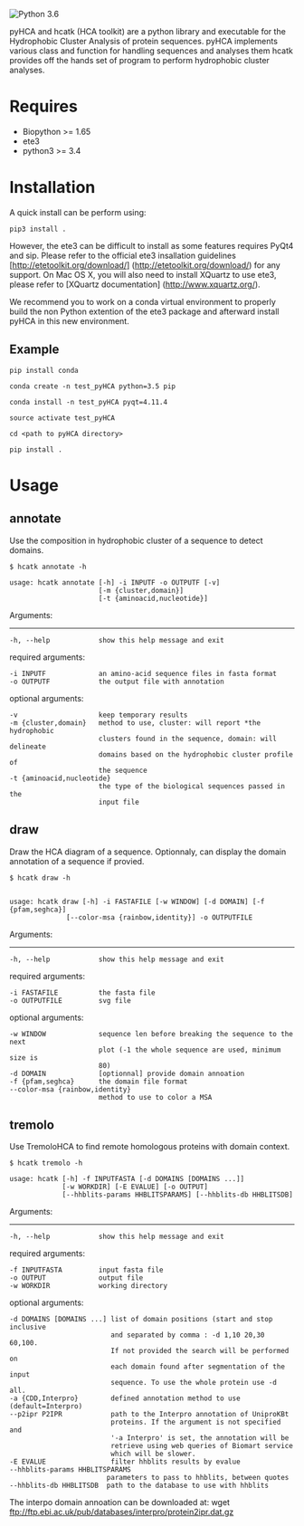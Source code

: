 ![Python 3.6](https://img.shields.io/badge/Python-3.6-blue.svg)

pyHCA and hcatk (HCA toolkit) are a python library and executable for the Hydrophobic Cluster Analysis of protein sequences.
pyHCA implements various class and function for handling sequences and analyses them
hcatk provides off the hands set of program to perform hydrophobic cluster analyses.

Requires
========

- Biopython >= 1.65
- ete3
- python3   >= 3.4

Installation
============

A quick install can be perform using:

    pip3 install .
 
However, the ete3 can be difficult to install as some features requires PyQt4 and sip.
Please refer to the official ete3 insallation guidelines [http://etetoolkit.org/download/] (http://etetoolkit.org/download/) for any support.
On Mac OS X, you will also need to install XQuartz to use ete3, please refer to [XQuartz documentation] (http://www.xquartz.org/).

We recommend you to work on a conda virtual environment to properly build the non Python extention of the ete3 package and afterward install pyHCA in this new environment.

Example
-------

    pip install conda

    conda create -n test_pyHCA python=3.5 pip
    
    conda install -n test_pyHCA pyqt=4.11.4
    
    source activate test_pyHCA
    
    cd <path to pyHCA directory>
    
    pip install .
    


Usage
=====

annotate
--------

Use the composition in hydrophobic cluster of a sequence to detect domains.

    $ hcatk annotate -h

    usage: hcatk annotate [-h] -i INPUTF -o OUTPUTF [-v]
                          [-m {cluster,domain}]
                          [-t {aminoacid,nucleotide}]

Arguments:
**********

    -h, --help            show this help message and exit
    
required arguments:

    -i INPUTF             an amino-acid sequence files in fasta format
    -o OUTPUTF            the output file with annotation
    
optional arguments:

    -v                    keep temporary results
    -m {cluster,domain}   method to use, cluster: will report *the hydrophobic
                          clusters found in the sequence, domain: will delineate
                          domains based on the hydrophobic cluster profile of
                          the sequence
    -t {aminoacid,nucleotide}
                          the type of the biological sequences passed in the
                          input file

draw
----

Draw the HCA diagram of a sequence.
Optionnaly, can display the domain annotation of a sequence if provied.

    $ hcatk draw -h

    
    usage: hcatk draw [-h] -i FASTAFILE [-w WINDOW] [-d DOMAIN] [-f {pfam,seghca}]
                  [--color-msa {rainbow,identity}] -o OUTPUTFILE

Arguments:
**********

    -h, --help            show this help message and exit
    
required arguments:
    
    -i FASTAFILE          the fasta file
    -o OUTPUTFILE         svg file

optional arguments:

    -w WINDOW             sequence len before breaking the sequence to the next
                          plot (-1 the whole sequence are used, minimum size is
                          80)
    -d DOMAIN             [optionnal] provide domain annoation
    -f {pfam,seghca}      the domain file format
    --color-msa {rainbow,identity}
                          method to use to color a MSA


tremolo
-------

Use TremoloHCA to find remote homologous proteins with domain context.


    $ hcatk tremolo -h

    usage: hcatk [-h] -f INPUTFASTA [-d DOMAINS [DOMAINS ...]] 
                 [-w WORKDIR] [-E EVALUE] [-o OUTPUT] 
                 [--hhblits-params HHBLITSPARAMS] [--hhblits-db HHBLITSDB]


Arguments:
**********

    -h, --help            show this help message and exit

required arguments:

    -f INPUTFASTA         input fasta file
    -o OUTPUT             output file
    -w WORKDIR            working directory

optional arguments:

    -d DOMAINS [DOMAINS ...] list of domain positions (start and stop inclusive
                             and separated by comma : -d 1,10 20,30 60,100. 
                             If not provided the search will be performed on 
                             each domain found after segmentation of the input 
                             sequence. To use the whole protein use -d all.
    -a {CDD,Interpro}        defined annotation method to use (default=Interpro)
    --p2ipr P2IPR            path to the Interpro annotation of UniproKBt 
                             proteins. If the argument is not specified and 
                             '-a Interpro' is set, the annotation will be 
                             retrieve using web queries of Biomart service
                             which will be slower.
    -E EVALUE                filter hhblits results by evalue
    --hhblits-params HHBLITSPARAMS 
                            parameters to pass to hhblits, between quotes
    --hhblits-db HHBLITSDB  path to the database to use with hhblits


The interpo domain annoation can be downloaded at:
wget ftp://ftp.ebi.ac.uk/pub/databases/interpro/protein2ipr.dat.gz

